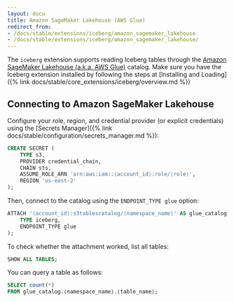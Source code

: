 ```yaml
---
layout: docu
title: Amazon SageMaker Lakehouse (AWS Glue)
redirect_from:
- /docs/stable/extensions/iceberg/amazon_sagemaker_lakehouse
- /docs/stable/extensions/iceberg/amazon_sagemaker_lakehouse/
---
```


The `iceberg` extension supports reading Iceberg tables through the [Amazon SageMaker Lakehouse (a.k.a. AWS Glue)](https://aws.amazon.com/sagemaker/lakehouse/) catalog. Make sure you have the Iceberg extension installed by following the steps at [Installing and Loading]({% link docs/stable/core_extensions/iceberg/overview.md %})

## Connecting to Amazon SageMaker Lakehouse

Configure your role, region, and credential provider (or explicit credentials) using the [Secrets Manager]({% link docs/stable/configuration/secrets_manager.md %}):

```sql
CREATE SECRET (
    TYPE s3,
    PROVIDER credential_chain,
    CHAIN sts,
    ASSUME_ROLE_ARN 'arn:aws:iam::⟨account_id⟩:role/⟨role⟩',
    REGION 'us-east-2'
);
```

Then, connect to the catalog using the `ENDPOINT_TYPE glue` option:

```sql
ATTACH '⟨account_id⟩:s3tablescatalog/⟨namespace_name⟩' AS glue_catalog (
    TYPE iceberg,
    ENDPOINT_TYPE glue
);
```

To check whether the attachment worked, list all tables:

```sql
SHOW ALL TABLES;
```

You can query a table as follows:

```sql
SELECT count(*)
FROM glue_catalog.⟨namespace_name⟩.⟨table_name⟩;
```

